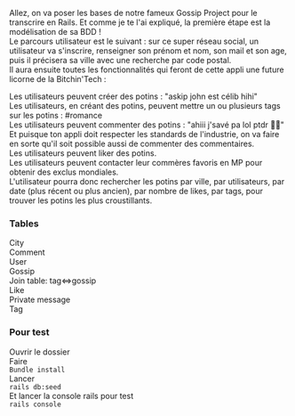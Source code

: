 
Allez, on va poser les bases de notre fameux Gossip Project pour le transcrire en Rails. Et comme je te l'ai   expliqué, la première étape est la modélisation de sa BDD !  
Le parcours utilisateur est le suivant : sur ce super réseau social, un utilisateur va s'inscrire, renseigner   son prénom et nom, son mail et son age, puis il précisera sa ville avec une recherche par code postal.  
Il aura ensuite toutes les fonctionnalités qui feront de cette appli une future licorne de la Bitchin'Tech :  

Les utilisateurs peuvent créer des potins : "askip john est célib hihi"  
Les utilisateurs, en créant des potins, peuvent mettre un ou plusieurs tags sur les potins : #romance  
Les utilisateurs peuvent commenter des potins : "ahiii j'savé pa lol ptdr 💁‍♂️"  
Et puisque ton appli doit respecter les standards de l'industrie, on va faire en sorte qu'il soit possible aussi de commenter des commentaires.  
Les utilisateurs peuvent liker des potins.  
Les utilisateurs peuvent contacter leur commères favoris en MP pour obtenir des exclus mondiales.  
L'utilisateur pourra donc rechercher les potins par ville, par utilisateurs, par date (plus récent ou plus   ancien), par nombre de likes, par tags, pour trouver les potins les plus croustillants. 

### Tables

City    
Comment    
User  
Gossip    
Join table: tag<=>gossip  
Like  
Private message  
Tag      

### Pour test
Ouvrir le dossier  
Faire  
 ```Bundle install```        
Lancer     
```rails db:seed```    
Et lancer la console rails pour test     
```rails console```  